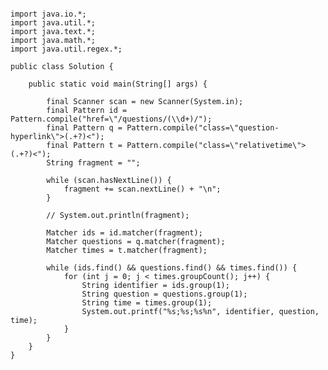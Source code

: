 <pre><code>
import java.io.*;
import java.util.*;
import java.text.*;
import java.math.*;
import java.util.regex.*;

public class Solution {

    public static void main(String[] args) {

        final Scanner scan = new Scanner(System.in);
        final Pattern id = Pattern.compile("href=\"/questions/(\\d+)/");
        final Pattern q = Pattern.compile("class=\"question-hyperlink\">(.+?)<");
        final Pattern t = Pattern.compile("class=\"relativetime\">(.+?)<");
        String fragment = "";

        while (scan.hasNextLine()) {
            fragment += scan.nextLine() + "\n";
        }

        // System.out.println(fragment);

        Matcher ids = id.matcher(fragment);
        Matcher questions = q.matcher(fragment);
        Matcher times = t.matcher(fragment);

        while (ids.find() && questions.find() && times.find()) {
            for (int j = 0; j < times.groupCount(); j++) {
                String identifier = ids.group(1);
                String question = questions.group(1);
                String time = times.group(1);
                System.out.printf("%s;%s;%s%n", identifier, question, time);
            }
        }
    }
}
</code></pre>